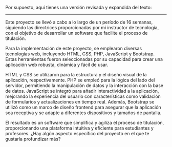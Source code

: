 Por supuesto, aquí tienes una versión revisada y expandida del texto:

---

Este proyecto se llevó a cabo a lo largo de un período de 16 semanas, siguiendo las directrices proporcionadas por mi instructor de tecnología, con el objetivo de desarrollar un software que facilite el proceso de titulación.

Para la implementación de este proyecto, se emplearon diversas tecnologías web, incluyendo HTML, CSS, PHP, JavaScript y Bootstrap. Estas herramientas fueron seleccionadas por su capacidad para crear una aplicación web robusta, dinámica y fácil de usar.

HTML y CSS se utilizaron para la estructura y el diseño visual de la aplicación, respectivamente. PHP se empleó para la lógica del lado del servidor, permitiendo la manipulación de datos y la interacción con la base de datos. JavaScript se integró para añadir interactividad a la aplicación, mejorando la experiencia del usuario con características como validación de formularios y actualizaciones en tiempo real. Además, Bootstrap se utilizó como un marco de diseño frontend para asegurar que la aplicación sea receptiva y se adapte a diferentes dispositivos y tamaños de pantalla.

El resultado es un software que simplifica y agiliza el proceso de titulación, proporcionando una plataforma intuitiva y eficiente para estudiantes y profesores. ¿Hay algún aspecto específico del proyecto en el que te gustaría profundizar más?
